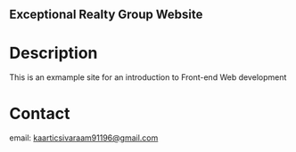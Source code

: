 Exceptional Realty Group Website
---

# Description

This is an exmample site for an introduction to Front-end Web development

# Contact

email: kaarticsivaraam91196@gmail.com
